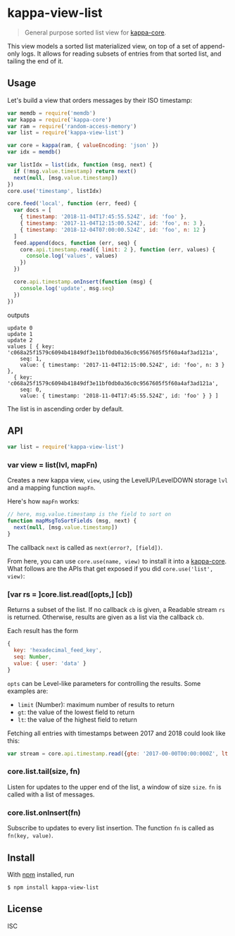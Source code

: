 # kappa-view-list

> General purpose sorted list view for [kappa-core][kappa-core].

This view models a sorted list materialized view, on top of a set of
append-only logs. It allows for reading subsets of entries from that sorted
list, and tailing the end of it.

## Usage

Let's build a view that orders messages by their ISO timestamp:

```js
var memdb = require('memdb')
var kappa = require('kappa-core')
var ram = require('random-access-memory')
var list = require('kappa-view-list')

var core = kappa(ram, { valueEncoding: 'json' })
var idx = memdb()

var listIdx = list(idx, function (msg, next) {
  if (!msg.value.timestamp) return next()
  next(null, [msg.value.timestamp])
})
core.use('timestamp', listIdx)

core.feed('local', function (err, feed) {
  var docs = [
    { timestamp: '2018-11-04T17:45:55.524Z', id: 'foo' },
    { timestamp: '2017-11-04T12:15:00.524Z', id: 'foo', n: 3 },
    { timestamp: '2018-12-04T07:00:00.524Z', id: 'foo', n: 12 }
  ]
  feed.append(docs, function (err, seq) {
    core.api.timestamp.read({ limit: 2 }, function (err, values) {
      console.log('values', values)
    })
  })

  core.api.timestamp.onInsert(function (msg) {
    console.log('update', msg.seq)
  })
})

```

outputs

```
update 0
update 1
update 2
values [ { key: 'c068a25f1579c6094b41849df3e11bf0db0a36c0c9567605f5f60a4af3ad121a',
    seq: 1,
    value: { timestamp: '2017-11-04T12:15:00.524Z', id: 'foo', n: 3 } },
  { key: 'c068a25f1579c6094b41849df3e11bf0db0a36c0c9567605f5f60a4af3ad121a',
    seq: 0,
    value: { timestamp: '2018-11-04T17:45:55.524Z', id: 'foo' } } ]
```

The list is in ascending order by default.

## API

```js
var list = require('kappa-view-list')
```

### var view = list(lvl, mapFn)

Creates a new kappa view, `view`, using the LevelUP/LevelDOWN storage `lvl` and
a mapping function `mapFn`.

Here's how `mapFn` works:

```js
// here, msg.value.timestamp is the field to sort on
function mapMsgToSortFields (msg, next) {
  next(null, [msg.value.timestamp])
}
```

The callback `next` is called as `next(error?, [field])`.

From here, you can use `core.use(name, view)` to install it into a
[kappa-core][kappa-core]. What follows are the APIs that get exposed if you did
`core.use('list', view)`:

### [var rs = ]core.list.read([opts,] [cb])

Returns a subset of the list. If no callback `cb` is given, a Readable stream
`rs` is returned. Otherwise, results are given as a list via the callback `cb`.

Each result has the form

```js
{
  key: 'hexadecimal_feed_key',
  seq: Number,
  value: { user: 'data' }
}
```

`opts` can be Level-like parameters for controlling the results. Some examples are:

- `limit` (Number): maximum number of results to return
- `gt`: the value of the lowest field to return
- `lt`: the value of the highest field to return

Fetching all entries with timestamps between 2017 and 2018 could look like this:

```js
var stream = core.api.timestamp.read({gte: '2017-00-00T00:00:000Z', lt: '2018-00-00T00:00:000Z'})
```

### core.list.tail(size, fn)

Listen for updates to the upper end of the list, a window of size `size`. `fn`
is called with a list of messages.

### core.list.onInsert(fn)

Subscribe to updates to every list insertion. The function `fn` is called as `fn(key, value)`.

## Install

With [npm](https://npmjs.org/) installed, run

```
$ npm install kappa-view-list
```

## License

ISC

[kappa-core]: https://github.com/noffle/kappa-core

